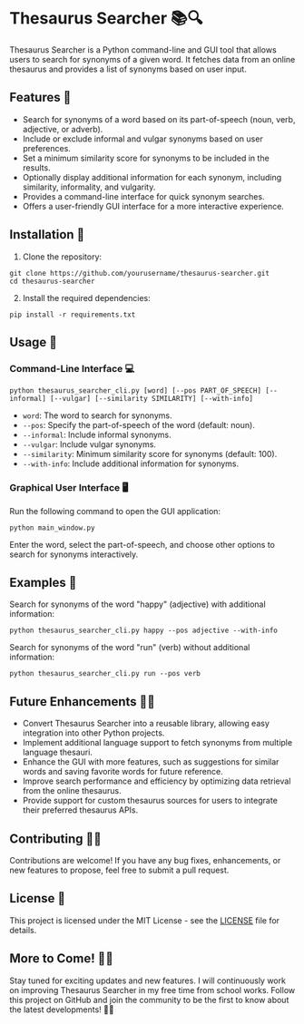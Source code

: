 # Thesaurus Searcher 📚🔍

Thesaurus Searcher is a Python command-line and GUI tool that allows users to search for synonyms of a given word. It fetches data from an online thesaurus and provides a list of synonyms based on user input.

## Features 🌟

- Search for synonyms of a word based on its part-of-speech (noun, verb, adjective, or adverb).
- Include or exclude informal and vulgar synonyms based on user preferences.
- Set a minimum similarity score for synonyms to be included in the results.
- Optionally display additional information for each synonym, including similarity, informality, and vulgarity.
- Provides a command-line interface for quick synonym searches.
- Offers a user-friendly GUI interface for a more interactive experience.

## Installation 🚀

1. Clone the repository:

```
git clone https://github.com/yourusername/thesaurus-searcher.git
cd thesaurus-searcher
```

2. Install the required dependencies:

```
pip install -r requirements.txt
```

## Usage 📝

### Command-Line Interface 💻

```
python thesaurus_searcher_cli.py [word] [--pos PART_OF_SPEECH] [--informal] [--vulgar] [--similarity SIMILARITY] [--with-info]
```

- `word`: The word to search for synonyms.
- `--pos`: Specify the part-of-speech of the word (default: noun).
- `--informal`: Include informal synonyms.
- `--vulgar`: Include vulgar synonyms.
- `--similarity`: Minimum similarity score for synonyms (default: 100).
- `--with-info`: Include additional information for synonyms.

### Graphical User Interface 🖥️

Run the following command to open the GUI application:

```
python main_window.py
```

Enter the word, select the part-of-speech, and choose other options to search for synonyms interactively.

## Examples 🧐

Search for synonyms of the word "happy" (adjective) with additional information:

```
python thesaurus_searcher_cli.py happy --pos adjective --with-info
```

Search for synonyms of the word "run" (verb) without additional information:

```
python thesaurus_searcher_cli.py run --pos verb
```

## Future Enhancements 🚀🔮

- Convert Thesaurus Searcher into a reusable library, allowing easy integration into other Python projects.
- Implement additional language support to fetch synonyms from multiple language thesauri.
- Enhance the GUI with more features, such as suggestions for similar words and saving favorite words for future reference.
- Improve search performance and efficiency by optimizing data retrieval from the online thesaurus.
- Provide support for custom thesaurus sources for users to integrate their preferred thesaurus APIs.

## Contributing 🤝🌟

Contributions are welcome! If you have any bug fixes, enhancements, or new features to propose, feel free to submit a pull request.

## License 📜

This project is licensed under the MIT License - see the [LICENSE](https://github.com/Yufannnn/Thesaurus-Searcher/blob/main/LICENSE) file for details.

## More to Come! 🎉🚀

Stay tuned for exciting updates and new features. I will continuously work on improving Thesaurus Searcher in my free time from school works. Follow this project on GitHub and join the community to be the first to know about the latest developments! 🌟🎉
